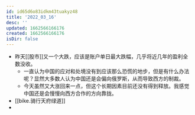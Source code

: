 ```yaml
---
id: id65d6o83idkm43tuakyz48
title: '2022_03_16'
desc: ''
updated: 1662566166176
created: 1662566166176
isDir: false
---
```

- 昨天[[股市]]又一个大跌，应该是账户单日最大跌幅，几乎将近几年的盈利全数没收。
	- 一直认为中国的应对和处境没有到应该那么恐慌的地步，但是有什么办法呢？显然大多数人认为中国还是会偏向俄罗斯，从而导致西方的制裁。
	- 今天虽然又大涨回来一点，但这个长期因素目前还没有得到释放。我感觉中国还是会慢慢向西方合作的方向靠拢。
- [[bike.骑行天府绿道]]
-